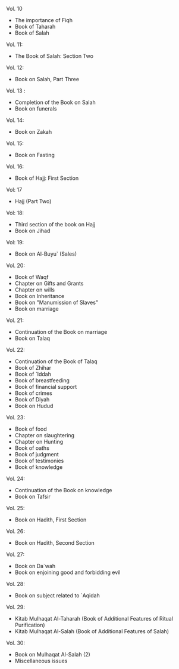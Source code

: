 ---
---
Vol. 10
- The importance of Fiqh
- Book of Taharah
- Book of Salah

Vol. 11:
- The Book of Salah: Section Two

Vol. 12:
- Book on Salah, Part Three

Vol. 13 :
- Completion of the Book on Salah
- Book on funerals

Vol. 14:
- Book on Zakah

Vol. 15:
- Book on Fasting

Vol. 16:
- Book of Hajj: First Section

Vol: 17
- Hajj (Part Two)

Vol: 18: 
- Third section of the book on Hajj
- Book on Jihad

Vol: 19:
- Book on Al-Buyu` (Sales)

Vol. 20:
- Book of Waqf
- Chapter on Gifts and Grants
- Chapter on wills
- Book on Inheritance
- Book on "Manumission of Slaves"
- Book on marriage

Vol. 21:
- Continuation of the Book on marriage
- Book on Talaq

Vol. 22: 
- Continuation of the Book of Talaq
- Book of Zhihar
- Book of `Iddah
- Book of breastfeeding
- Book of financial support
- Book of crimes
- Book of Diyah
- Book on Hudud

Vol. 23:
- Book of food
- Chapter on slaughtering
- Chapter on Hunting
- Book of oaths
- Book of judgment
- Book of testimonies
- Book of knowledge

Vol. 24:
- Continuation of the Book on knowledge
- Book on Tafsir

Vol. 25:
- Book on Hadith, First Section

Vol. 26:
- Book on Hadith, Second Section

Vol. 27:
- Book on Da`wah
- Book on enjoining good and forbidding evil

Vol. 28:
- Book on subject related to `Aqidah

Vol. 29:
- Kitab Mulhaqat Al-Taharah (Book of Additional Features of Ritual Purification)
- Kitab Mulhaqat Al-Salah (Book of Additional Features of Salah)

Vol. 30: 
- Book on Mulhaqat Al-Salah (2)
- Miscellaneous issues
